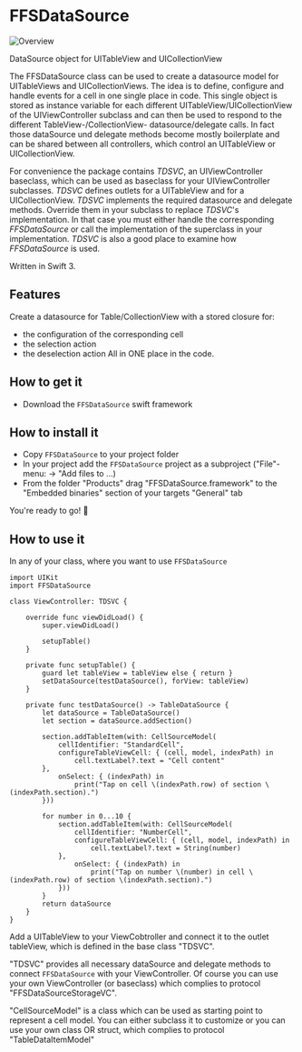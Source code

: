 # FFSDataSource

![Overview](/images/json2swift.jpg)

DataSource object for UITableView and UICollectionView

The FFSDataSource class can be used to create a datasource model for UITableViews and UICollectionViews.
The idea is to define, configure and handle events for a cell in one single place in code. This single object is stored as instance variable for each different UITableView/UICollectionView of the UIViewController subclass and can then be used to respond to the different TableView-/CollectionView- datasource/delegate calls. In fact those dataSource und delegate methods become mostly boilerplate and can be shared between all controllers, which control an UITableView or UICollectionView.

For convenience the package contains _TDSVC_, an UIViewController baseclass, which can be used as baseclass for your UIViewController subclasses. _TDSVC_ defines outlets for a UITableView and for a UICollectionView. _TDSVC_ implements the required datasource and delegate methods. Override them in your subclass to replace _TDSVC_'s implementation. In that case you must either handle the corresponding _FFSDataSource_ or call the implementation of the superclass in your implementation.
_TDSVC_ is also a good place to examine how _FFSDataSource_ is used.

Written in Swift 3.

## Features

Create a datasource for Table/CollectionView with a stored closure for:
 * the configuration of the corresponding cell
 * the selection action
 * the deselection action
 All in ONE place in the code.

## How to get it

- Download the `FFSDataSource` swift framework

## How to install it

- Copy `FFSDataSource` to your project folder
- In your project add the `FFSDataSource` project as a subproject ("File"-menu: -> "Add files to <Your project>...)
- From the folder "Products" drag "FFSDataSource.framework" to the "Embedded binaries" section of your targets "General" tab

You're ready to go! 🎉

## How to use it

In any of your class, where you want to use `FFSDataSource`

```
import UIKit
import FFSDataSource

class ViewController: TDSVC {

    override func viewDidLoad() {
        super.viewDidLoad()

        setupTable()
    }

    private func setupTable() {
        guard let tableView = tableView else { return }
        setDataSource(testDataSource(), forView: tableView)
    }

    private func testDataSource() -> TableDataSource {
        let dataSource = TableDataSource()
        let section = dataSource.addSection()

        section.addTableItem(with: CellSourceModel(
            cellIdentifier: "StandardCell",
            configureTableViewCell: { (cell, model, indexPath) in
                cell.textLabel?.text = "Cell content"
        },
            onSelect: { (indexPath) in
                print("Tap on cell \(indexPath.row) of section \(indexPath.section).")
        }))

        for number in 0...10 {
            section.addTableItem(with: CellSourceModel(
                cellIdentifier: "NumberCell",
                configureTableViewCell: { (cell, model, indexPath) in
                    cell.textLabel?.text = String(number)
            },
                onSelect: { (indexPath) in
                    print("Tap on number \(number) in cell \(indexPath.row) of section \(indexPath.section).")
            }))
        }
        return dataSource
    }
}
```
Add a UITableView to your ViewCobtroller and connect it to the outlet tableView, which is defined in the base class "TDSVC".

"TDSVC" provides all necessary dataSource and delegate methods to connect `FFSDataSource` with your ViewController. Of course you can use your own ViewController (or baseclass) which complies to protocol "FFSDataSourceStorageVC".

"CellSourceModel" is a class which can be used as starting point to represent a cell model. You can either subclass it to customize or you can use your own class OR struct, which complies to protocol "TableDataItemModel"
